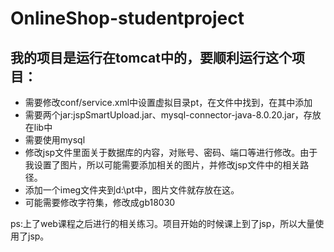 # OnlineShop-studentproject

## 我的项目是运行在tomcat中的，要顺利运行这个项目：  

* 需要修改conf/service.xml中设置虚拟目录pt，在文件中找到<HOST></HOST>，在其中添加<Context docBase="D:\pt" path="/pt" reloadable="true"></Context>  
* 需要两个jar:jspSmartUpload.jar、mysql-connector-java-8.0.20.jar，存放在lib中
* 需要使用mysql  
* 修改jsp文件里面关于数据库的内容，对账号、密码、端口等进行修改。由于我设置了图片，所以可能需要添加相关的图片，并修改jsp文件中的相关路径。    
* 添加一个imeg文件夹到d:\pt中，图片文件就存放在这。
* 可能需要修改字符集，修改成gb18030



ps:上了web课程之后进行的相关练习。项目开始的时候课上到了jsp，所以大量使用了jsp。  
